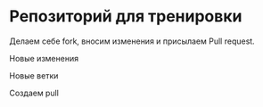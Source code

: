 # Репозиторий для тренировки

Делаем себе fork, вносим изменения и присылаем Pull request.

Новые изменения

Новые ветки

Создаем pull
